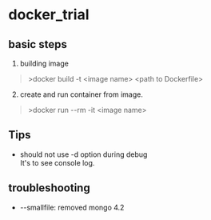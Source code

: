# docker_trial
## basic steps
1. building image
> \>docker build -t \<image name\> \<path to Dockerfile\>
2. create and run container from image. 
> \>docker run --rm -it \<image name\>

## Tips
- should not use \-d option during debug  
It's to see console log.

## troubleshooting
- \--smallfile: removed mongo 4.2
